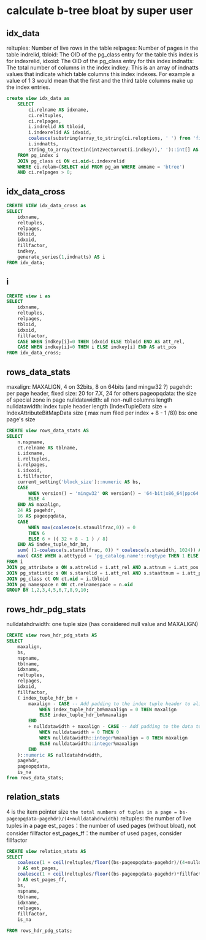 # calculate b-tree bloat by super user

## idx_data

reltuples: Number of live rows in the table
relpages: Number of pages in the table
indrelid, tbloid: The OID of the pg_class entry for the table this index is for
indexrelid, idxoid: The OID of the pg_class entry for this index
indnatts: The total number of columns in the index
indkey: This is an array of indnatts values that indicate which table columns this index indexes. For example a value of 1 3 would mean that the first and the third table columns make up the index entries.

```sql
create view idx_data as
    SELECT
        ci.relname AS idxname,
        ci.reltuples,
        ci.relpages,
        i.indrelid AS tbloid,
        i.indexrelid AS idxoid,
        coalesce(substring(array_to_string(ci.reloptions, ' ') from 'fillfactor=([0-9]+)')::smallint, 90) AS fillfactor,
        i.indnatts,
        string_to_array(textin(int2vectorout(i.indkey)),' ')::int[] AS indkey
    FROM pg_index i
    JOIN pg_class ci ON ci.oid=i.indexrelid
    WHERE ci.relam=(SELECT oid FROM pg_am WHERE amname = 'btree')
    AND ci.relpages > 0;
```

## idx_data_cross

```sql
CREATE VIEW idx_data_cross as
SELECT
    idxname,
    reltuples,
    relpages,
    tbloid,
    idxoid,
    fillfactor,
    indkey,
    generate_series(1,indnatts) AS i
FROM idx_data;
```

## i

```sql
CREATE view i as
SELECT
    idxname,
    reltuples,
    relpages,
    tbloid,
    idxoid,
    fillfactor,
    CASE WHEN indkey[i]=0 THEN idxoid ELSE tbloid END AS att_rel,
    CASE WHEN indkey[i]=0 THEN i ELSE indkey[i] END AS att_pos
FROM idx_data_cross;
```

## rows_data_stats

maxalign: MAXALIGN, 4 on 32bits, 8 on 64bits (and mingw32 ?)
pagehdr: per page header, fixed size: 20 for 7.X, 24 for others
pageopqdata: the size of special zone in page
nulldatawidth: all non-null columns length
nulldatawidth: index tuple header length (IndexTupleData size + IndexAttributeBitMapData size ( max num filed per index + 8 - 1 /8))
bs: one page's size

```sql
CREATE view rows_data_stats AS
SELECT
    n.nspname,
    ct.relname AS tblname,
    i.idxname,
    i.reltuples,
    i.relpages,
    i.idxoid,
    i.fillfactor,
    current_setting('block_size')::numeric AS bs,
    CASE
        WHEN version() ~ 'mingw32' OR version() ~ '64-bit|x86_64|ppc64|ia64|amd64' THEN 8
        ELSE 4
    END AS maxalign,
    24 AS pagehdr,
    16 AS pageopqdata,
    CASE
        WHEN max(coalesce(s.stanullfrac,0)) = 0
        THEN 6
        ELSE 6 + (( 32 + 8 - 1 ) / 8)
    END AS index_tuple_hdr_bm,
    sum( (1-coalesce(s.stanullfrac, 0)) * coalesce(s.stawidth, 1024)) AS nulldatawidth,
    max( CASE WHEN a.atttypid = 'pg_catalog.name'::regtype THEN 1 ELSE 0 END ) > 0 AS is_na
FROM i
JOIN pg_attribute a ON a.attrelid = i.att_rel AND a.attnum = i.att_pos
JOIN pg_statistic s ON s.starelid = i.att_rel AND s.staattnum = i.att_pos
JOIN pg_class ct ON ct.oid = i.tbloid
JOIN pg_namespace n ON ct.relnamespace = n.oid
GROUP BY 1,2,3,4,5,6,7,8,9,10;
```

## rows_hdr_pdg_stats

nulldatahdrwidth: one tuple size (has considered null value and MAXALIGN)

```sql
CREATE view rows_hdr_pdg_stats AS
SELECT
    maxalign,
    bs,
    nspname,
    tblname,
    idxname,
    reltuples,
    relpages,
    idxoid,
    fillfactor,
    ( index_tuple_hdr_bm +
        maxalign - CASE -- Add padding to the index tuple header to align on MAXALIGN
            WHEN index_tuple_hdr_bm%maxalign = 0 THEN maxalign
            ELSE index_tuple_hdr_bm%maxalign
        END
        + nulldatawidth + maxalign - CASE -- Add padding to the data to align on MAXALIGN
            WHEN nulldatawidth = 0 THEN 0
            WHEN nulldatawidth::integer%maxalign = 0 THEN maxalign
            ELSE nulldatawidth::integer%maxalign
        END
    )::numeric AS nulldatahdrwidth,
    pagehdr,
    pageopqdata,
    is_na
from rows_data_stats;
```

## relation_stats

4 is the item pointer size
`the total numbers of tuples in a page = bs-pageopqdata-pagehdr)/(4+nulldatahdrwidth)`
reltuples: the number of live tuples in a page
est_pages：the number of used pages (without bloat), not consider fillfactor
est_pages_ff：the number of used pages, consider fillfactor


```sql
CREATE view relation_stats AS
SELECT
    coalesce(1 + ceil(reltuples/floor((bs-pageopqdata-pagehdr)/(4+nulldatahdrwidth)::float)), 0 -- ItemIdData size + computed avg size of a tuple (nulldatahdrwidth)
    ) AS est_pages,
    coalesce(1 + ceil(reltuples/floor((bs-pageopqdata-pagehdr)*fillfactor/(100*(4+nulldatahdrwidth)::float))), 0
    ) AS est_pages_ff,
    bs,
    nspname,
    tblname,
    idxname,
    relpages,
    fillfactor,
    is_na

FROM rows_hdr_pdg_stats;
```